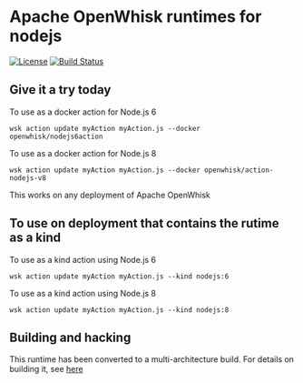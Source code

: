 <!--
#
# Licensed to the Apache Software Foundation (ASF) under one or more contributor
# license agreements.  See the NOTICE file distributed with this work for additional
# information regarding copyright ownership.  The ASF licenses this file to you
# under the Apache License, Version 2.0 (the # "License"); you may not use this
# file except in compliance with the License.  You may obtain a copy of the License
# at:
#
# http://www.apache.org/licenses/LICENSE-2.0
#
# Unless required by applicable law or agreed to in writing, software distributed
# under the License is distributed on an "AS IS" BASIS, WITHOUT WARRANTIES OR
# CONDITIONS OF ANY KIND, either express or implied.  See the License for the
# specific language governing permissions and limitations under the License.
#
-->

# Apache OpenWhisk runtimes for nodejs

[![License](https://img.shields.io/badge/license-Apache--2.0-blue.svg)](http://www.apache.org/licenses/LICENSE-2.0)
[![Build Status](https://travis-ci.org/apache/incubator-openwhisk-runtime-nodejs.svg?branch=master)](https://travis-ci.org/apache/incubator-openwhisk-runtime-nodejs)

## Give it a try today

To use as a docker action for Node.js 6

```
wsk action update myAction myAction.js --docker openwhisk/nodejs6action
```

To use as a docker action for Node.js 8

```
wsk action update myAction myAction.js --docker openwhisk/action-nodejs-v8
```

This works on any deployment of Apache OpenWhisk

## To use on deployment that contains the rutime as a kind

To use as a kind action using Node.js 6

```
wsk action update myAction myAction.js --kind nodejs:6
```

To use as a kind action using Node.js 8

```
wsk action update myAction myAction.js --kind nodejs:8
```

## Building and hacking

This runtime has been converted to a multi-architecture build.  For details on
building it, see
[here](https://github.com/apache/incubator-openwhisk-runtime-nodejs/blob/master/docs/runtimes-building.md)

